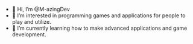 - 👋 Hi, I’m @M-azingDev
- 👀 I’m interested in programming games and applications for people to play and utilize.
- 🌱 I’m currently learning how to make advanced applications and game development.

<!---
M-azingDev/M-azingDev is a ✨ special ✨ repository because its `README.md` (this file) appears on your GitHub profile.
You can click the Preview link to take a look at your changes.
--->
